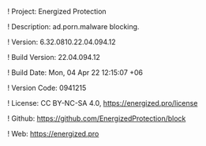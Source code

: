 ! Project: Energized Protection

! Description: ad.porn.malware blocking.

! Version: 6.32.0810.22.04.094.12

! Build Version: 22.04.094.12

! Build Date: Mon, 04 Apr 22 12:15:07 +06

! Version Code: 0941215

! License: CC BY-NC-SA 4.0, https://energized.pro/license

! Github: https://github.com/EnergizedProtection/block

! Web: https://energized.pro
